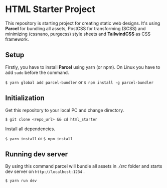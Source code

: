 # HTML Starter Project

This repository is starting project for creating static web designs. It's using **Parcel** for bundling all assets, PostCSS for transforming (SCSS) and minimizing (cssnano, purgecss) style sheets and  **TailwindCSS** as CSS framework.



## Setup

Firstly, you have to install **Parcel** using yarn (or npm). On Linux you have to add `sudo` before the command.

`$ yarn global add parcel-bundler` or `$ npm install -g parcel-bundler`



## Initialization

Get this repository to your local PC and change directory. 

`$ git clone <repo_url> && cd html_starter `

Install all dependencies.

`$ yarn install` or `$ npm install`



## Running dev server

By using this command parcel will bundle all assets in *./src* folder and starts dev server on `http://localhost:1234` .

`$ yarn run dev`